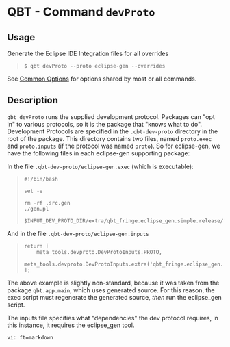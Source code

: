 # QBT - Command `devProto`

## Usage

Generate the Eclipse IDE Integration files for all overrides

>     $ qbt devProto --proto eclipse-gen --overrides

See [Common Options](qbt-common-options.html) for options shared by most or all commands.

## Description

`qbt devProto` runs the supplied development protocol.  Packages can "opt in" to various protocols, so it is the package that "knows what to do".  Development Protocols are specified in the `.qbt-dev-proto` directory in the root of the package.  This directory contains two files, named `proto.exec` and `proto.inputs` (if the protocol was named `proto`).  So for eclipse-gen, we have the following files in each eclipse-gen supporting package:

In the file `.qbt-dev-proto/eclipse-gen.exec` (which is executable):
>     #!/bin/bash
>     
>     set -e
>     
>     rm -rf .src.gen
>     ./gen.pl
>     
>     $INPUT_DEV_PROTO_DIR/extra/qbt_fringe.eclipse_gen.simple.release/strong/qbt_fringe.eclipse_gen.simple.release/bin/eclipse_gen.simple

And in the file `.qbt-dev-proto/eclipse-gen.inputs`
>     return [
>         meta_tools.devproto.DevProtoInputs.PROTO,
>         meta_tools.devproto.DevProtoInputs.extra('qbt_fringe.eclipse_gen.simple.release'),
>     ];

The above example is slightly non-standard, because it was taken from the package `qbt.app.main`, which uses generated source.  For this reason, the exec script must regenerate the generated source, *then* run the eclipse_gen script.

The inputs file specifies what "dependencies" the dev protocol requires, in this instance, it requires the eclipse_gen tool.

    vi: ft=markdown
